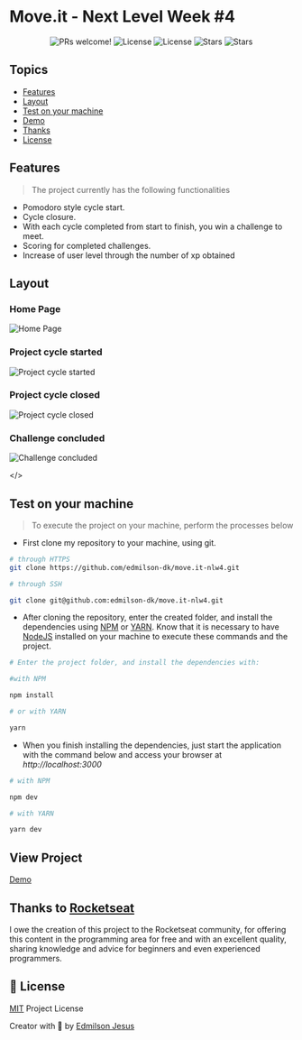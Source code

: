 # Move.it - Next Level Week #4

<p align="center">
  <img src="https://img.shields.io/static/v1?label=Move.it&message=Welcome&color=FFFFFF&labelColor=5965f0" alt="PRs welcome!" />
  <img alt="License" src="https://img.shields.io/static/v1?label=version&message=1.0&color=FFFFFF&labelColor=5965f0">
  <img alt="License" src="https://img.shields.io/static/v1?label=license&message=MIT&color=FFFFFF&labelColor=5965f0">
  <img alt="Stars" src="https://img.shields.io/github/stars/edmilson-dk/move.it-nlw4?color=FFFFFF&labelColor=5965f0">
  <img alt="Stars" src="https://img.shields.io/github/languages/count/edmilson-dk/move.it-nlw4?color=FFFFFF&labelColor=5965f0">
</p>

## Topics

- [Features](#features)
- [Layout](#layout)
- [Test on your machine](#test_project)
- [Demo](#demo)
- [Thanks](#thanks)
- [License](#license)

<a id="features"></a>
## Features

> The project currently has the following functionalities

- Pomodoro style cycle start.
- Cycle closure.
- With each cycle completed from start to finish, you win a challenge to meet.
- Scoring for completed challenges.
- Increase of user level through the number of xp obtained

<a id="layout"></a>
## Layout 

### Home Page 

![Home Page](https://tlgur.com/d/GdBq7mM4)

### Project cycle started

![Project cycle started](https://tlgur.com/d/4x7LvA9g)

### Project cycle closed

![Project cycle closed](https://tlgur.com/d/g50bORLG)

### Challenge concluded

![Challenge concluded](https://tlgur.com/d/8ekWVZlg)

<a id="test_project"></>
## Test on your machine

> To execute the project on your machine, perform the processes below

- First clone my repository to your machine, using git.

```sh
# through HTTPS
git clone https://github.com/edmilson-dk/move.it-nlw4.git

# through SSH

git clone git@github.com:edmilson-dk/move.it-nlw4.git
```

- After cloning the repository, enter the created folder, and install the dependencies using [NPM](https://www.npmjs.com/) or [YARN](https://yarnpkg.com/). Know that it is necessary to have [NodeJS](https://nodejs.org/en/) installed on your machine to execute these commands and the project.

 ```sh
# Enter the project folder, and install the dependencies with:

#with NPM

npm install

# or with YARN

yarn
 ```

- When you finish installing the dependencies, just start the application with the command below and access your browser at _http://localhost:3000_

 ```sh
# with NPM

npm dev

# with YARN

yarn dev
 ```

<a id="demo"></a>
## View Project

[Demo](https://move-it-nlw4-edmilson-dk.vercel.app/)

<a id="thanks"></a>
## Thanks to [Rocketseat](https://rocketseat.com.br/)

I owe the creation of this project to the Rocketseat community, for offering this content in the programming area for free and with an excellent quality, sharing knowledge and advice for beginners and even experienced programmers.

<a id="license"></a>
## 🤝 License

[MIT](https://github.com/edmilson-dk/move.it-nlw4/blob/main/LICENSE) Project License

Creator with 💙 by [Edmilson Jesus](https://www.linkedin.com/in/edmilson-jesus-4128711b5)
